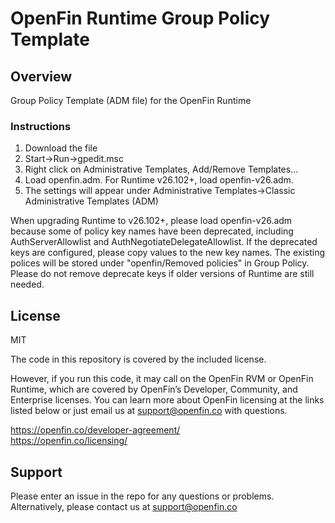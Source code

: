 # OpenFin Runtime Group Policy Template

## Overview
Group Policy Template (ADM file) for the OpenFin Runtime

### Instructions

1. Download the file
2. Start->Run->gpedit.msc
3. Right click on Administrative Templates, Add/Remove Templates...
4. Load openfin.adm.  For Runtime v26.102+, load openfin-v26.adm.
5. The settings will appear under Administrative Templates->Classic Administrative Templates (ADM)

When upgrading Runtime to v26.102+, please load openfin-v26.adm because some of policy key names have been deprecated, including AuthServerAllowlist and AuthNegotiateDelegateAllowlist.  If the deprecated keys are configured, please copy values to the new key names.  The existing polices will be stored under "openfin/Removed policies" in Group Policy.  Please do not remove deprecate keys if older versions of Runtime are still needed.

## License
MIT

The code in this repository is covered by the included license.

However, if you run this code, it may call on the OpenFin RVM or OpenFin Runtime, which are covered by OpenFin’s Developer, Community, and Enterprise licenses. You can learn more about OpenFin licensing at the links listed below or just email us at support@openfin.co with questions.

https://openfin.co/developer-agreement/ <br/>
https://openfin.co/licensing/

## Support
Please enter an issue in the repo for any questions or problems. 
<br> Alternatively, please contact us at support@openfin.co
